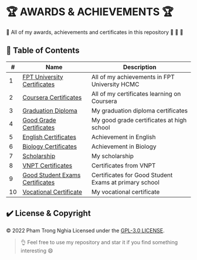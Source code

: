 # 🏆 AWARDS & ACHIEVEMENTS 🏆

🎉 All of my awards, achievements and certificates in this repository 🥇 🥈 🥉

## 📜 Table of Contents
#| Name | Description 
-| ---- | ----------- 
1| [FPT University Certificates](./1-fpt-university) | All of my achievements in FPT University HCMC
2| [Coursera Certificates](./2-coursera-certificate) | All of my certificates learning on Coursera
3| [Graduation Diploma](./3-graduation) | My graduation diploma certificates
4| [Good Grade Certificates](./4-good-grade-high-school) | My good grade certificates at high school
5| [English Certificates](./5-english) | Achievement in English
6| [Biology Certificates](./6-biology) | Achievement in Biology
7| [Scholarship](./7-scholarship) | My scholarship
8| [VNPT Certificates](./8-vnpt-certificate) | Certificates from VNPT
9| [Good Student Exams Certificates](./9-good-student-exams-primary-school) | Certificates for Good Student Exams at primary school
10| [Vocational Certificate](./9-vocational-certificate) | My vocational certificate

## ✔️ License & Copyright
&copy; 2022 Pham Trong Nghia Licensed under the [GPL-3.0 LICENSE](https://github.com/ptnghia3502/awards/blob/main/LICENSE).

> 👌 Feel free to use my repository and star it if you find something interesting 😄

